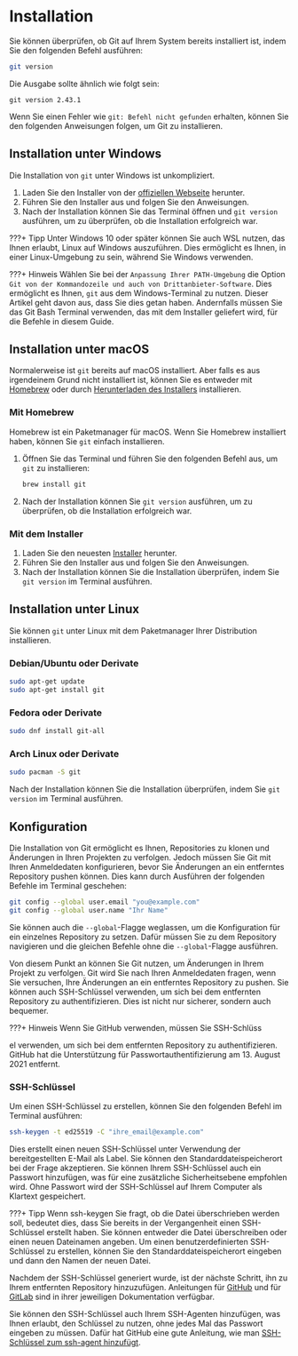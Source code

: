 # Installation

Sie können überprüfen, ob Git auf Ihrem System bereits installiert ist, indem Sie den folgenden Befehl ausführen:

```sh
git version
```

Die Ausgabe sollte ähnlich wie folgt sein:

```plaintext
git version 2.43.1
```

Wenn Sie einen Fehler wie `git: Befehl nicht gefunden` erhalten, können Sie den folgenden Anweisungen folgen, um Git zu installieren.

## Installation unter Windows

Die Installation von `git` unter Windows ist unkompliziert.

1. Laden Sie den Installer von der [offiziellen Webseite](https://git-scm.com/download/win) herunter.
2. Führen Sie den Installer aus und folgen Sie den Anweisungen.
3. Nach der Installation können Sie das Terminal öffnen und `git version` ausführen, um zu überprüfen, ob die Installation erfolgreich war.

???+ Tipp
    Unter Windows 10 oder später können Sie auch WSL nutzen, das Ihnen erlaubt, Linux auf Windows auszuführen. Dies ermöglicht es Ihnen, in einer Linux-Umgebung zu sein, während Sie Windows verwenden.

???+ Hinweis
    Wählen Sie bei der `Anpassung Ihrer PATH-Umgebung` die Option `Git von der Kommandozeile und auch von Drittanbieter-Software`. Dies ermöglicht es Ihnen, `git` aus dem Windows-Terminal zu nutzen.
    Dieser Artikel geht davon aus, dass Sie dies getan haben. Andernfalls müssen Sie das Git Bash Terminal verwenden, das mit dem Installer geliefert wird, für die Befehle in diesem Guide.

## Installation unter macOS

Normalerweise ist `git` bereits auf macOS installiert. Aber falls es aus irgendeinem Grund nicht installiert ist, können Sie es entweder mit [Homebrew](#mit-homebrew) oder durch [Herunterladen des Installers](#mit-dem-installer) installieren.

### Mit Homebrew

Homebrew ist ein Paketmanager für macOS. Wenn Sie Homebrew installiert haben, können Sie `git` einfach installieren.

1. Öffnen Sie das Terminal und führen Sie den folgenden Befehl aus, um `git` zu installieren:

    ```sh
    brew install git
    ```

2. Nach der Installation können Sie `git version` ausführen, um zu überprüfen, ob die Installation erfolgreich war.

### Mit dem Installer

1. Laden Sie den neuesten [Installer](https://sourceforge.net/projects/git-osx-installer/files/git-2.23.0-intel-universal-mavericks.dmg/download?use_mirror=autoselect) herunter.
2. Führen Sie den Installer aus und folgen Sie den Anweisungen.
3. Nach der Installation können Sie die Installation überprüfen, indem Sie `git version` im Terminal ausführen.

## Installation unter Linux

Sie können `git` unter Linux mit dem Paketmanager Ihrer Distribution installieren.

### Debian/Ubuntu oder Derivate

```sh
sudo apt-get update
sudo apt-get install git
```

### Fedora oder Derivate

```sh
sudo dnf install git-all
```

### Arch Linux oder Derivate

```sh
sudo pacman -S git
```

Nach der Installation können Sie die Installation überprüfen, indem Sie `git version` im Terminal ausführen.

## Konfiguration

Die Installation von Git ermöglicht es Ihnen, Repositories zu klonen und Änderungen in Ihren Projekten zu verfolgen. Jedoch müssen Sie Git mit Ihren Anmeldedaten konfigurieren, bevor Sie Änderungen an ein entferntes Repository pushen können. Dies kann durch Ausführen der folgenden Befehle im Terminal geschehen:

```sh
git config --global user.email "you@example.com"
git config --global user.name "Ihr Name"
```

Sie können auch die `--global`-Flagge weglassen, um die Konfiguration für ein einzelnes Repository zu setzen. Dafür müssen Sie zu dem Repository navigieren und die gleichen Befehle ohne die `--global`-Flagge ausführen.

Von diesem Punkt an können Sie Git nutzen, um Änderungen in Ihrem Projekt zu verfolgen. Git wird Sie nach Ihren Anmeldedaten fragen, wenn Sie versuchen, Ihre Änderungen an ein entferntes Repository zu pushen. Sie können auch SSH-Schlüssel verwenden, um sich bei dem entfernten Repository zu authentifizieren. Dies ist nicht nur sicherer, sondern auch bequemer.

???+ Hinweis
    Wenn Sie GitHub verwenden, müssen Sie SSH-Schlüss

el verwenden, um sich bei dem entfernten Repository zu authentifizieren. GitHub hat die Unterstützung für Passwortauthentifizierung am 13. August 2021 entfernt.

### SSH-Schlüssel

Um einen SSH-Schlüssel zu erstellen, können Sie den folgenden Befehl im Terminal ausführen:

```sh
ssh-keygen -t ed25519 -C "ihre_email@example.com"
```

Dies erstellt einen neuen SSH-Schlüssel unter Verwendung der bereitgestellten E-Mail als Label. Sie können den Standarddateispeicherort bei der Frage akzeptieren. Sie können Ihrem SSH-Schlüssel auch ein Passwort hinzufügen, was für eine zusätzliche Sicherheitsebene empfohlen wird. Ohne Passwort wird der SSH-Schlüssel auf Ihrem Computer als Klartext gespeichert.

???+ Tipp
    Wenn ssh-keygen Sie fragt, ob die Datei überschrieben werden soll, bedeutet dies, dass Sie bereits in der Vergangenheit einen SSH-Schlüssel erstellt haben. Sie können entweder die Datei überschreiben oder einen neuen Dateinamen angeben. Um einen benutzerdefinierten SSH-Schlüssel zu erstellen, können Sie den Standarddateispeicherort eingeben und dann den Namen der neuen Datei.

Nachdem der SSH-Schlüssel generiert wurde, ist der nächste Schritt, ihn zu Ihrem entfernten Repository hinzuzufügen. Anleitungen für [GitHub](https://docs.github.com/de/authentication/connecting-to-github-with-ssh/adding-a-new-ssh-key-to-your-github-account) und für [GitLab](https://docs.gitlab.com/ee/user/ssh.html#add-an-ssh-key-to-your-gitlab-account) sind in ihrer jeweiligen Dokumentation verfügbar.

Sie können den SSH-Schlüssel auch Ihrem SSH-Agenten hinzufügen, was Ihnen erlaubt, den Schlüssel zu nutzen, ohne jedes Mal das Passwort eingeben zu müssen. Dafür hat GitHub eine gute Anleitung, wie man [SSH-Schlüssel zum ssh-agent hinzufügt](https://docs.github.com/de/authentication/connecting-to-github-with-ssh/generating-a-new-ssh-key-and-adding-it-to-the-ssh-agent).
